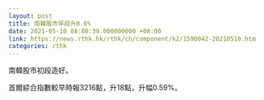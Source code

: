 ```yaml
---
layout: post
title: 南韓股市早段升0.6%
date: 2021-05-10 08:08:39.000000000 +08:00
link: https://news.rthk.hk/rthk/ch/component/k2/1590042-20210510.htm
categories: rthk
---
```


南韓股市初段造好。

首爾綜合指數較早時報3216點，升18點，升幅0.59%。
